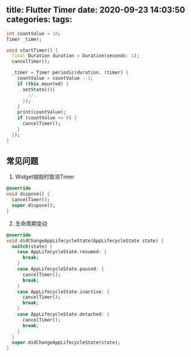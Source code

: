 title: Flutter Timer
date: 2020-09-23 14:03:50
categories:
tags:
---

<!--more-->
```dart
int countValue = 10;
Timer _timer;

void startTimer() {
  final Duration duration = Duration(seconds: 1);
  cancelTimer();

  _timer = Timer.periodic(duration, (timer) {
    countValue = countValue - 1;
    if (this.mounted) {
      setState((){
        //..
      });
    }
    print(countValue);
    if (countValue <= 0) {
      cancelTimer();
    }
  });
}
```
## 常见问题
1. Widget销毁时取消Timer
```dart
@override
void dispose() {
  cancelTimer();
  super.dispose();
}
```
2. 生命周期变动
```dart
@override
void didChangeAppLifecycleState(AppLifecycleState state) {
  switch(state) {
    case AppLifecycleState.resumed: {
      break;
    }
    case AppLifecycleState.paused: {
      cancelTimer();
      break;
    }
    case AppLifecycleState.inactive: {
      cancelTimer();
      break;
    }
    case AppLifecycleState.detached: {
      cancelTimer();
      break;
    }
  }
  super.didChangeAppLifecycleState(state);
}
```
